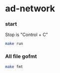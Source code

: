 # ad-network

### start
Stop is "Control + C"
```hoge.sh
make run
```

### All file gofmt
```.sh
make fmt
```